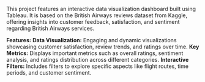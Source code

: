 This project features an interactive data visualization dashboard built using Tableau. It is based on the British Airways reviews dataset from Kaggle, offering insights into customer feedback, satisfaction, and sentiment regarding British Airways services.

**Features:**
**Data Visualization:** Engaging and dynamic visualizations showcasing customer satisfaction, review trends, and ratings over time.
**Key Metrics:** Displays important metrics such as overall ratings, sentiment analysis, and ratings distribution across different categories.
**Interactive Filters:** Includes filters to explore specific aspects like flight routes, time periods, and customer sentiment.
